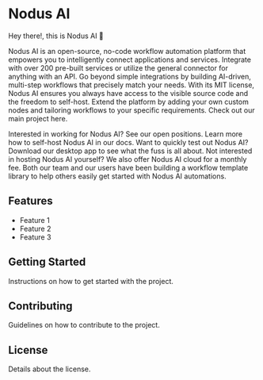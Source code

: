 
# Nodus AI

Hey there!, this is Nodus AI 👋

Nodus AI is an open-source, no-code workflow automation platform that empowers you to intelligently connect applications and services. Integrate with over 200 pre-built services or utilize the general connector for anything with an API. Go beyond simple integrations by building AI-driven, multi-step workflows that precisely match your needs. With its MIT license, Nodus AI ensures you always have access to the visible source code and the freedom to self-host. Extend the platform by adding your own custom nodes and tailoring workflows to your specific requirements.
Check out our main project here.

Interested in working for Nodus AI? See our open positions.
Learn more how to self-host Nodus AI in our docs.
Want to quickly test out Nodus AI? Download our desktop app to see what the fuss is all about.
Not interested in hosting Nodus AI yourself? We also offer Nodus AI cloud for a monthly fee.
Both our team and our users have been building a workflow template library to help others easily get started with Nodus AI automations.


## Features
- Feature 1
- Feature 2
- Feature 3

## Getting Started
Instructions on how to get started with the project.

## Contributing
Guidelines on how to contribute to the project.

## License
Details about the license.
